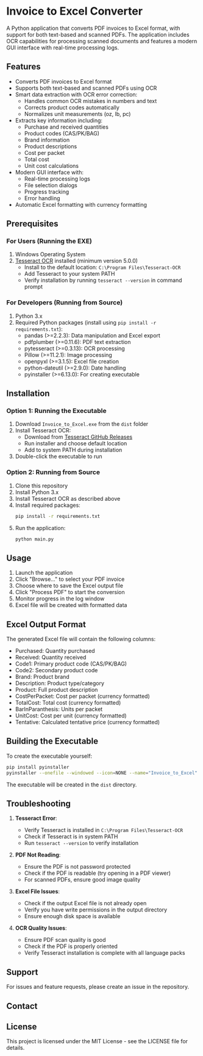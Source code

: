 # Invoice to Excel Converter

A Python application that converts PDF invoices to Excel format, with support for both text-based and scanned PDFs. The application includes OCR capabilities for processing scanned documents and features a modern GUI interface with real-time processing logs.

## Features

- Converts PDF invoices to Excel format
- Supports both text-based and scanned PDFs using OCR
- Smart data extraction with OCR error correction:
  - Handles common OCR mistakes in numbers and text
  - Corrects product codes automatically
  - Normalizes unit measurements (oz, lb, pc)
- Extracts key information including:
  - Purchase and received quantities
  - Product codes (CAS/PK/BAG)
  - Brand information
  - Product descriptions
  - Cost per packet
  - Total cost
  - Unit cost calculations
- Modern GUI interface with:
  - Real-time processing logs
  - File selection dialogs
  - Progress tracking
  - Error handling
- Automatic Excel formatting with currency formatting

## Prerequisites

### For Users (Running the EXE)

1. Windows Operating System
2. [Tesseract OCR](https://github.com/UB-Mannheim/tesseract/wiki) installed (minimum version 5.0.0)
   - Install to the default location: `C:\Program Files\Tesseract-OCR`
   - Add Tesseract to your system PATH
   - Verify installation by running `tesseract --version` in command prompt

### For Developers (Running from Source)

1. Python 3.x
2. Required Python packages (install using `pip install -r requirements.txt`):
   - pandas (>=2.2.3): Data manipulation and Excel export
   - pdfplumber (>=0.11.6): PDF text extraction
   - pytesseract (>=0.3.13): OCR processing
   - Pillow (>=11.2.1): Image processing
   - openpyxl (>=3.1.5): Excel file creation
   - python-dateutil (>=2.9.0): Date handling
   - pyinstaller (>=6.13.0): For creating executable

## Installation

### Option 1: Running the Executable

1. Download `Invoice_to_Excel.exe` from the `dist` folder
2. Install Tesseract OCR:
   - Download from [Tesseract GitHub Releases](https://github.com/UB-Mannheim/tesseract/wiki)
   - Run installer and choose default location
   - Add to system PATH during installation
3. Double-click the executable to run

### Option 2: Running from Source

1. Clone this repository
2. Install Python 3.x
3. Install Tesseract OCR as described above
4. Install required packages:
   ```bash
   pip install -r requirements.txt
   ```
5. Run the application:
   ```bash
   python main.py
   ```

## Usage

1. Launch the application
2. Click "Browse..." to select your PDF invoice
3. Choose where to save the Excel output file
4. Click "Process PDF" to start the conversion
5. Monitor progress in the log window
6. Excel file will be created with formatted data

## Excel Output Format

The generated Excel file will contain the following columns:

- Purchased: Quantity purchased
- Received: Quantity received
- Code1: Primary product code (CAS/PK/BAG)
- Code2: Secondary product code
- Brand: Product brand
- Description: Product type/category
- Product: Full product description
- CostPerPacket: Cost per packet (currency formatted)
- TotalCost: Total cost (currency formatted)
- BarInParanthesis: Units per packet
- UnitCost: Cost per unit (currency formatted)
- Tentative: Calculated tentative price (currency formatted)

## Building the Executable

To create the executable yourself:

```bash
pip install pyinstaller
pyinstaller --onefile --windowed --icon=NONE --name="Invoice_to_Excel" main.py
```

The executable will be created in the `dist` directory.

## Troubleshooting

1. **Tesseract Error**:

   - Verify Tesseract is installed in `C:\Program Files\Tesseract-OCR`
   - Check if Tesseract is in system PATH
   - Run `tesseract --version` to verify installation

2. **PDF Not Reading**:

   - Ensure the PDF is not password protected
   - Check if the PDF is readable (try opening in a PDF viewer)
   - For scanned PDFs, ensure good image quality

3. **Excel File Issues**:

   - Check if the output Excel file is not already open
   - Verify you have write permissions in the output directory
   - Ensure enough disk space is available

4. **OCR Quality Issues**:
   - Ensure PDF scan quality is good
   - Check if the PDF is properly oriented
   - Verify Tesseract installation is complete with all language packs

## Support

For issues and feature requests, please create an issue in the repository.

## Contact


## License

This project is licensed under the MIT License - see the LICENSE file for details.
